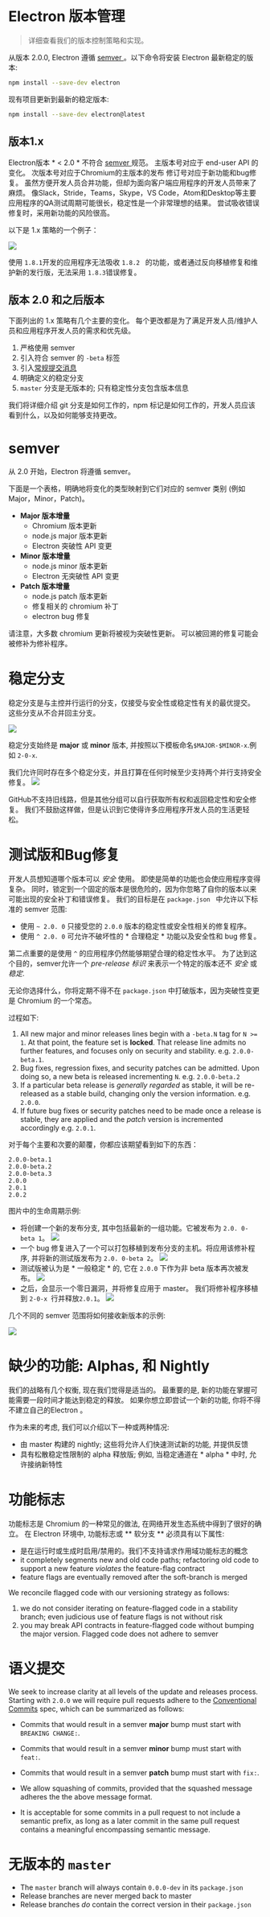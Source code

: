 # Electron 版本管理

> 详细查看我们的版本控制策略和实现。

从版本 2.0.0, Electron 遵循 [ semver ](#semver)。以下命令将安装 Electron 最新稳定的版本:

```sh
npm install --save-dev electron
```

现有项目更新到最新的稳定版本:

```sh
npm install --save-dev electron@latest
```

## 版本1.x

Electron版本 * < 2.0 * 不符合 [ semver ](http://semver.org) 规范。 主版本号对应于 end-user API 的变化。 次版本号对应于Chromium的主版本的发布 修订号对应于新功能和bug修复。 虽然方便开发人员合并功能，但却为面向客户端应用程序的开发人员带来了麻烦。 像Slack，Stride，Teams，Skype，VS Code，Atom和Desktop等主要应用程序的QA测试周期可能很长，稳定性是一个非常理想的结果。 尝试吸收错误修复时，采用新功能的风险很高。

以下是 1.x 策略的一个例子：

![](../images/versioning-sketch-0.png)

使用 `1.8.1`开发的应用程序无法吸收 `1.8.2 ` 的功能，或者通过反向移植修复和维护新的发行版，无法采用 `1.8.3`错误修复。

## 版本 2.0 和之后版本

下面列出的 1.x 策略有几个主要的变化。 每个更改都是为了满足开发人员/维护人员和应用程序开发人员的需求和优先级。

1. 严格使用 semver
2. 引入符合 semver 的 `-beta` 标签
3. 引入[常规提交消息](https://conventionalcommits.org/)
4. 明确定义的稳定分支
5. `master` 分支是无版本的; 只有稳定性分支包含版本信息

我们将详细介绍 git 分支是如何工作的，npm 标记是如何工作的，开发人员应该看到什么，以及如何能够支持更改。

# semver

从 2.0 开始，Electron 将遵循 semver。

下面是一个表格，明确地将变化的类型映射到它们对应的 semver 类别 (例如Major，Minor，Patch)。

* **Major 版本增量** 
    * Chromium 版本更新
    * node.js major 版本更新
    * Electron 突破性 API 变更
* **Minor 版本增量** 
    * node.js minor 版本更新
    * Electron 无突破性 API 变更
* **Patch 版本增量** 
    * node.js patch 版本更新
    * 修复相关的 chromium 补丁
    * electron bug 修复

请注意，大多数 chromium 更新将被视为突破性更新。 可以被回溯的修复可能会被修补为修补程序。

# 稳定分支

稳定分支是与主控并行运行的分支，仅接受与安全性或稳定性有关的最优提交。 这些分支从不合并回主分支。

![](../images/versioning-sketch-1.png)

稳定分支始终是 **major** 或 **minor** 版本, 并按照以下模板命名`$MAJOR-$MINOR-x`.例如 `2-0-x`.

我们允许同时存在多个稳定分支，并且打算在任何时候至少支持两个并行支持安全修复。 ![](../images/versioning-sketch-2.png)

GitHub不支持旧线路，但是其他分组可以自行获取所有权和返回稳定性和安全修复。 我们不鼓励这样做，但是认识到它使得许多应用程序开发人员的生活更轻松。

# 测试版和Bug修复

开发人员想知道哪个版本可以 *安全* 使用。 即使是简单的功能也会使应用程序变得复杂。 同时，锁定到一个固定的版本是很危险的，因为你忽略了自你的版本以来可能出现的安全补丁和错误修复。 我们的目标是在 `package.json ` 中允许以下标准的 semver 范围:

* 使用 ` ~ 2.0. 0 ` 只接受您的 ` 2.0.0 ` 版本的稳定性或安全性相关的修复程序。
* 使用 ` ^ 2.0. 0 ` 可允许不破坏性的 * 合理稳定 * 功能以及安全性和 bug 修复。

第二点重要的是使用 `^` 的应用程序仍然能够期望合理的稳定性水平。 为了达到这个目的，semver允许一个 *pre-release 标识* 来表示一个特定的版本还不 *安全* 或 *稳定*.

无论你选择什么，你将定期不得不在 `package.json` 中打破版本，因为突破性变更是 Chromium 的一个常态。

过程如下:

1. All new major and minor releases lines begin with a `-beta.N` tag for `N >= 1`. At that point, the feature set is **locked**. That release line admits no further features, and focuses only on security and stability. e.g. `2.0.0-beta.1`.
2. Bug fixes, regression fixes, and security patches can be admitted. Upon doing so, a new beta is released incrementing `N`. e.g. `2.0.0-beta.2`
3. If a particular beta release is *generally regarded* as stable, it will be re-released as a stable build, changing only the version information. e.g. `2.0.0`.
4. If future bug fixes or security patches need to be made once a release is stable, they are applied and the *patch* version is incremented accordingly e.g. `2.0.1`.

对于每个主要和次要的颠覆，你都应该期望看到如下的东西：

```text
2.0.0-beta.1
2.0.0-beta.2
2.0.0-beta.3
2.0.0
2.0.1
2.0.2
```

图片中的生命周期示例:

* 将创建一个新的发布分支, 其中包括最新的一组功能。它被发布为 ` 2.0. 0-beta 1 `。 ![](../images/versioning-sketch-3.png)
* 一个 bug 修复进入了一个可以打包移植到发布分支的主机。将应用该修补程序, 并将新的测试版发布为 ` 2.0. 0-beta 2 `。 ![](../images/versioning-sketch-4.png)
* 测试版被认为是 * 一般稳定 * 的, 它在 ` 2.0.0 ` 下作为非 beta 版本再次被发布。 ![](../images/versioning-sketch-5.png)
* 之后，会显示一个零日漏洞，并将修复应用于 master。 我们将修补程序移植到 `2-0-x `行并释放` 2.0.1 `。 ![](../images/versioning-sketch-6.png)

几个不同的 semver 范围将如何接收新版本的示例:

![](../images/versioning-sketch-7.png)

# 缺少的功能: Alphas, 和 Nightly

我们的战略有几个权衡, 现在我们觉得是适当的。 最重要的是, 新的功能在掌握可能需要一段时间才能达到稳定的释放。 如果你想立即尝试一个新的功能, 你将不得不建立自己的Electron 。

作为未来的考虑, 我们可以介绍以下一种或两种情况:

* 由 master 构建的 nightly; 这些将允许人们快速测试新的功能, 并提供反馈
* 具有松散稳定性限制的 alpha 释放版; 例如, 当稳定通道在 * alpha * 中时, 允许接纳新特性

# 功能标志

功能标志是 Chromium 的一种常见的做法, 在网络开发生态系统中得到了很好的确立。 在 Electron 环境中, 功能标志或 ** 软分支 ** 必须具有以下属性:

* 是在运行时或生成时启用/禁用的。我们不支持请求作用域功能标志的概念
* it completely segments new and old code paths; refactoring old code to support a new feature *violates* the feature-flag contract
* feature flags are eventually removed after the soft-branch is merged

We reconcile flagged code with our versioning strategy as follows:

1. we do not consider iterating on feature-flagged code in a stability branch; even judicious use of feature flags is not without risk
2. you may break API contracts in feature-flagged code without bumping the major version. Flagged code does not adhere to semver

# 语义提交

We seek to increase clarity at all levels of the update and releases process. Starting with `2.0.0` we will require pull requests adhere to the [Conventional Commits](https://conventionalcommits.org/) spec, which can be summarized as follows:

* Commits that would result in a semver **major** bump must start with `BREAKING CHANGE:`.
* Commits that would result in a semver **minor** bump must start with `feat:`.
* Commits that would result in a semver **patch** bump must start with `fix:`.

* We allow squashing of commits, provided that the squashed message adheres the the above message format.

* It is acceptable for some commits in a pull request to not include a semantic prefix, as long as a later commit in the same pull request contains a meaningful encompassing semantic message.

# 无版本的 `master`

* The `master` branch will always contain `0.0.0-dev` in its `package.json`
* Release branches are never merged back to master
* Release branches *do* contain the correct version in their `package.json`